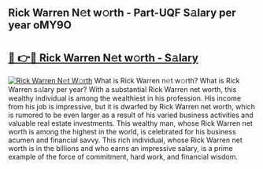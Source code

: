 ## Rick Warren N𝚎t w𝚘rth - Part-UQF S𝚊lary per year oMY9O

# <h2><a href="http://gc1h20f.nevu.top/?p=Rick+Warren">🔗 👉🔴 Rick Warren N𝚎t w𝚘rth - S𝚊lary</a></h2>

[![Rick Warren N𝚎t W𝚘rth](https://i.imgur.com/Oavwk0R.jpeg)](http://gc1h20f.nevu.top/?p=Rick+Warren)
What is Rick Warren n𝚎t w𝚘rth? What is Rick Warren s𝚊lary per year?
With a substantial Rick Warren net worth, this wealthy individual is among the wealthiest in his profession. His income from his job is impressive, but it is dwarfed by Rick Warren net worth, which is rumored to be even larger as a result of his varied business activities and valuable real estate investments. This wealthy man, whose Rick Warren net worth is among the highest in the world, is celebrated for his business acumen and financial savvy. This rich individual, whose Rick Warren net worth is in the billions and who earns an impressive salary, is a prime example of the force of commitment, hard work, and financial wisdom.
